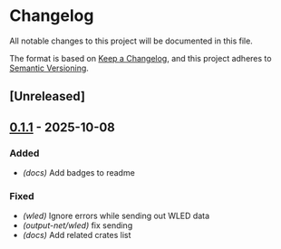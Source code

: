 # Changelog

All notable changes to this project will be documented in this file.

The format is based on [Keep a Changelog](https://keepachangelog.com/en/1.0.0/),
and this project adheres to [Semantic Versioning](https://semver.org/spec/v2.0.0.html).

## [Unreleased]

## [0.1.1](https://github.com/fooker/photonic/compare/photonic-output-net-v0.1.0...photonic-output-net-v0.1.1) - 2025-10-08

### Added

- *(docs)* Add badges to readme

### Fixed

- *(wled)* Ignore errors while sending out WLED data
- *(output-net/wled)* fix sending
- *(docs)* Add related crates list
